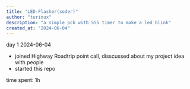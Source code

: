 ```yaml
---
title: "LED-Flasher(soder)"
author: "turinux"
description: "a simple pcb with 555 timer to make a led blink"
created_at: "2024-06-04"
---
```


day 1
2024-06-04
- joined Highway Roadtrip point call, disscussed about my project idea with people
- started this repo

time spent: 1h
